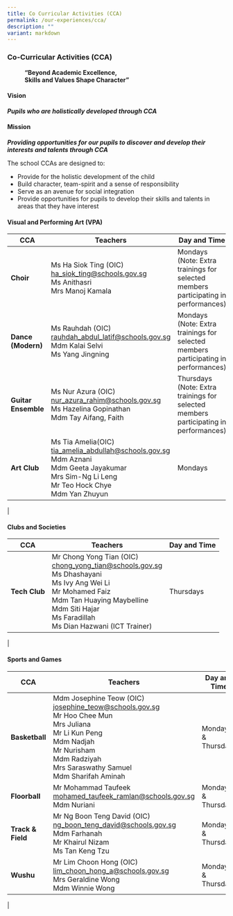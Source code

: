 ```yaml
---
title: Co Curricular Activities (CCA)
permalink: /our-experiences/cca/
description: ""
variant: markdown
---
```

### **Co-Curricular Activities (CCA)**

<figure>
	<figcaption><strong> “Beyond Academic Excellence,<br>Skills and Values Shape Character”
		</strong></figcaption>
</figure>

#### **Vision**
**_Pupils who are holistically developed through CCA_**

#### **Mission**
**_Providing opportunities for our pupils to discover and develop their interests and talents through CCA_**

The school CCAs are designed to:
*   Provide for the holistic development of the child
*   Build character, team-spirit and a sense of responsibility
*   Serve as an avenue for social integration
*   Provide opportunities for pupils to develop their skills and talents in areas that they have interest

#### **Visual and Performing Art (VPA)**

| CCA | Teachers | Day and Time |
|---|---|---|
| **Choir** | Ms Ha Siok Ting (OIC)<br>[ha_siok_ting@schools.gov.sg](mailto:ha_siok_ting@schools.gov.sg)<br>Ms Anithasri<br>Mrs Manoj Kamala  | Mondays <br>(Note: Extra trainings for selected members participating in performances) |
| **Dance (Modern)** | Ms Rauhdah (OIC)<br>[rauhdah_abdul_latif@schools.gov.sg](mailto:rauhdah_abdul_latif@schools.gov.sg)<br>Mdm Kalai Selvi<br>Ms Yang Jingning | Mondays <br>(Note: Extra trainings for selected members participating in  performances)  |
| **Guitar Ensemble** | Ms Nur Azura (OIC)<br>[nur_azura_rahim@schools.gov.sg](mailto:nur_azura_rahim@schools.gov.sg)<br>Ms Hazelina Gopinathan<br>Mdm Tay Aifang, Faith | Thursdays<br> (Note: Extra trainings for selected members participating in performances) |
| **Art Club** | Ms Tia Amelia(OIC)<br>[tia_amelia_abdullah@schools.gov.sg](mailto:tia_amelia_abdullah@schools.gov.sg)<br>Mdm Aznani <br>Mdm Geeta Jayakumar<br>Mrs Sim-Ng Li Leng <br>Mr Teo Hock Chye<br>Mdm Yan Zhuyun<br> | Mondays<br>  |
|

#### **Clubs and Societies**

| CCA | Teachers | Day and Time |
|---|---|---|
| **Tech Club** | Mr Chong Yong Tian (OIC)<br>[chong_yong_tian@schools.gov.sg](mailto:chong_yong_tian@schools.gov.sg)<br>Ms Dhashayani<br>Ms Ivy Ang Wei Li<br>Mr Mohamed Faiz<br>Mdm Tan Huaying Maybelline<br>Mdm Siti Hajar <br>Ms Faradillah<br>Ms Dian Hazwani (ICT Trainer) | Thursdays |
|

#### **Sports and Games**

| CCA | Teachers | Day and Time |
|---|---|---|
| **Basketball** | Mdm Josephine Teow (OIC)<br>[josephine_teow@schools.gov.sg](mailto:josephine_teow@schools.gov.sg)<br>Mr Hoo Chee Mun<br>Mrs Juliana<br>Mr Li Kun Peng<br>Mdm Nadjah<br>Mr Nurisham<br>Mdm Radziyah<br>Mrs Saraswathy Samuel<br>Mdm Sharifah Aminah| Mondays &amp; Thursdays  |
| **Floorball**<br>  | Mr Mohammad Taufeek<br>[mohamed_taufeek_ramlan@schools.gov.sg](mailto:mohamed_taufeek_ramlan@schools.gov.sg)<br>Mdm Nuriani| Mondays &amp; Thursdays |
| **Track &amp; Field** | Mr Ng Boon Teng David (OIC)<br>[ng_boon_teng_david@schools.gov.sg](mailto:ng_boon_teng_david@schools.gov.sg)<br>Mdm Farhanah<br>Mr Khairul Nizam <br>Ms Tan Keng Tzu| Mondays &amp; Thursdays |
| **Wushu** | Mr Lim Choon Hong (OIC)<br>[lim_choon_hong_a@schools.gov.sg](mailto:lim_choon_hong_a@schools.gov.sg)<br>Mrs Geraldine Wong<br>Mdm Winnie Wong | Mondays &amp; Thursdays<br>  |
|